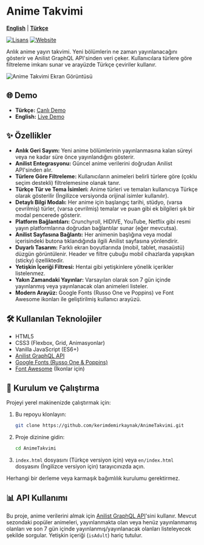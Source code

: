 # Anime Takvimi
[**English**](/en/README.en.md) | [**Türkçe**](../README.md)

[![Lisans](https://img.shields.io/badge/LİSANS-MIT-blue.svg?color=97CA01&logoColor=blue&style=for-the-badge)](https://opensource.org/license/mit/)
[![Website](https://img.shields.io/badge/Website-kerimdemirkaynak.github.io-00215E?style=for-the-badge)](https://kerimdemirkaynak.github.io/AnimeTakvimi)

Anlık anime yayın takvimi. Yeni bölümlerin ne zaman yayınlanacağını gösterir ve Anilist GraphQL API'sinden veri çeker. Kullanıcılara türlere göre filtreleme imkanı sunar ve arayüzde Türkçe çeviriler kullanır.

![Anime Takvimi Ekran Görüntüsü](https://github.com/user-attachments/assets/3c23a8a8-8e08-4fbb-800e-3abdd116aa95)


## 🌐 Demo
*   **Türkçe:** [Canlı Demo](https://kerimdemirkaynak.github.io/AnimeTakvimi)
*   **English:** [Live Demo](https://kerimdemirkaynak.github.io/AnimeTakvimi/en)

## ✨ Özellikler

*   **Anlık Geri Sayım:** Yeni anime bölümlerinin yayınlanmasına kalan süreyi veya ne kadar süre önce yayınlandığını gösterir.
*   **Anilist Entegrasyonu:** Güncel anime verilerini doğrudan Anilist API'sinden alır.
*   **Türlere Göre Filtreleme:** Kullanıcıların animeleri belirli türlere göre (çoklu seçim destekli) filtrelemesine olanak tanır.
*   **Türkçe Tür ve Tema İsimleri:** Anime türleri ve temaları kullanıcıya Türkçe olarak gösterilir (İngilizce versiyonda orijinal isimler kullanılır).
*   **Detaylı Bilgi Modalı:** Her anime için başlangıç tarihi, stüdyo, (varsa çevrilmiş) türler, (varsa çevrilmiş) temalar ve puan gibi ek bilgileri şık bir modal pencerede gösterir.
*   **Platform Bağlantıları:** Crunchyroll, HIDIVE, YouTube, Netflix gibi resmi yayın platformlarına doğrudan bağlantılar sunar (eğer mevcutsa).
*   **Anilist Sayfasına Bağlantı:** Her animenin başlığına veya modal içerisindeki butona tıklandığında ilgili Anilist sayfasına yönlendirir.
*   **Duyarlı Tasarım:** Farklı ekran boyutlarında (mobil, tablet, masaüstü) düzgün görüntülenir. Header ve filtre çubuğu mobil cihazlarda yapışkan (sticky) özelliktedir.
*   **Yetişkin İçeriği Filtresi:** Hentai gibi yetişkinlere yönelik içerikler listelenmez.
*   **Yakın Zamandaki Yayınlar:** Varsayılan olarak son 7 gün içinde yayınlanmış veya yayınlanacak olan animeleri listeler.
*   **Modern Arayüz:** Google Fonts (Russo One ve Poppins) ve Font Awesome ikonları ile geliştirilmiş kullanıcı arayüzü.

## 🛠️ Kullanılan Teknolojiler

*   HTML5
*   CSS3 (Flexbox, Grid, Animasyonlar)
*   Vanilla JavaScript (ES6+)
*   [Anilist GraphQL API](https://anilist.gitbook.io/anilist-apiv2-docs/)
*   [Google Fonts (Russo One & Poppins)](https://fonts.google.com/)
*   [Font Awesome](https://fontawesome.com/) (İkonlar için)

## 🚀 Kurulum ve Çalıştırma

Projeyi yerel makinenizde çalıştırmak için:

1.  Bu repoyu klonlayın:
    ```bash
    git clone https://github.com/kerimdemirkaynak/AnimeTakvimi.git
    ```
2.  Proje dizinine gidin:
    ```bash
    cd AnimeTakvimi
    ```
3.  `index.html` dosyasını (Türkçe versiyon için) veya `en/index.html` dosyasını (İngilizce versiyon için) tarayıcınızda açın.

Herhangi bir derleme veya karmaşık bağımlılık kurulumu gerektirmez.

## 📊 API Kullanımı

Bu proje, anime verilerini almak için [Anilist GraphQL API](https://anilist.gitbook.io/anilist-apiv2-docs/)'sini kullanır. Mevcut sezondaki popüler animeleri, yayınlanmakta olan veya henüz yayınlanmamış olanları ve son 7 gün içinde yayınlanmış/yayınlanacak olanları listeleyecek şekilde sorgular. Yetişkin içeriği (`isAdult`) hariç tutulur.

